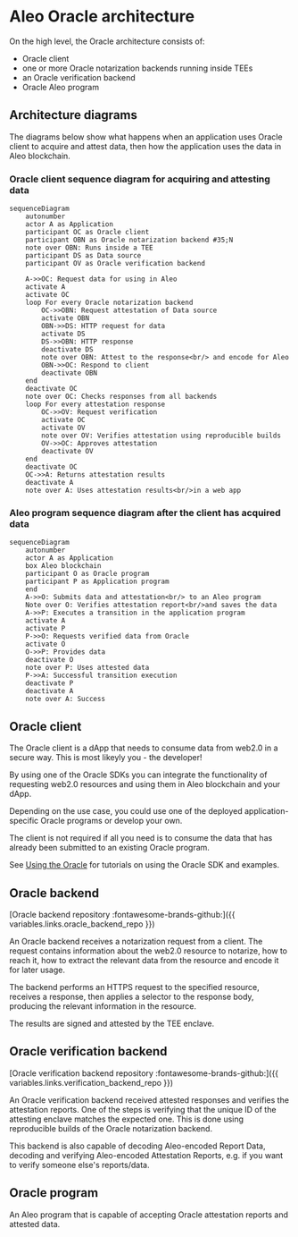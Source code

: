 # Aleo Oracle architecture

On the high level, the Oracle architecture consists of:

- Oracle client
- one or more Oracle notarization backends running inside TEEs
- an Oracle verification backend
- Oracle Aleo program

## Architecture diagrams

The diagrams below show what happens when an application uses Oracle client to acquire and attest data,
then how the application uses the data in Aleo blockchain.

### Oracle client sequence diagram for acquiring and attesting data

```mermaid
sequenceDiagram
    autonumber
    actor A as Application
    participant OC as Oracle client
    participant OBN as Oracle notarization backend #35;N
    note over OBN: Runs inside a TEE
    participant DS as Data source
    participant OV as Oracle verification backend

    A->>OC: Request data for using in Aleo
    activate A
    activate OC
    loop For every Oracle notarization backend
        OC->>OBN: Request attestation of Data source
        activate OBN
        OBN->>DS: HTTP request for data
        activate DS
        DS->>OBN: HTTP response
        deactivate DS
        note over OBN: Attest to the response<br/> and encode for Aleo
        OBN->>OC: Respond to client
        deactivate OBN
    end
    deactivate OC
    note over OC: Checks responses from all backends
    loop For every attestation response
        OC->>OV: Request verification
        activate OC
        activate OV
        note over OV: Verifies attestation using reproducible builds
        OV->>OC: Approves attestation
        deactivate OV
    end
    deactivate OC
    OC->>A: Returns attestation results
    deactivate A
    note over A: Uses attestation results<br/>in a web app
```

### Aleo program sequence diagram after the client has acquired data

```mermaid
sequenceDiagram
    autonumber
    actor A as Application
    box Aleo blockchain
    participant O as Oracle program
    participant P as Application program
    end
    A->>O: Submits data and attestation<br/> to an Aleo program
    Note over O: Verifies attestation report<br/>and saves the data
    A->>P: Executes a transition in the application program
    activate A
    activate P
    P->>O: Requests verified data from Oracle
    activate O
    O->>P: Provides data
    deactivate O
    note over P: Uses attested data
    P->>A: Successful transition execution
    deactivate P
    deactivate A
    note over A: Success
```

## Oracle client

The Oracle client is a dApp that needs to consume data from web2.0 in a secure way. This is most likeyly you - the developer!

By using one of the Oracle SDKs you can integrate the functionality of requesting web2.0 resources and using them in Aleo blockchain and your dApp.

Depending on the use case, you could use one of the deployed application-specific Oracle programs or develop your own.

The client is not required if all you need is to consume the data that has already been submitted to an existing Oracle program.

See [Using the Oracle](../guide/index.md) for tutorials on using the Oracle SDK and examples.

## Oracle backend

[Oracle backend repository :fontawesome-brands-github:]({{ variables.links.oracle_backend_repo }})

An Oracle backend receives a notarization request from a client. The request contains information about the web2.0 resource to notarize,
how to reach it, how to extract the relevant data from the resource and encode it for later usage.

The backend performs an HTTPS request to the specified resource, receives a response, then applies a selector to the response body, producing the relevant information in the resource.

The results are signed and attested by the TEE enclave.

## Oracle verification backend

[Oracle verification backend repository :fontawesome-brands-github:]({{ variables.links.verification_backend_repo }})

An Oracle verification backend received attested responses and verifies the attestation reports. One of the steps is verifying that the unique ID of the attesting enclave
matches the expected one. This is done using reproducible builds of the Oracle notarization backend.

This backend is also capable of decoding Aleo-encoded Report Data, decoding and verifying Aleo-encoded Attestation Reports, e.g. if you want
to verify someone else's reports/data.

## Oracle program

An Aleo program that is capable of accepting Oracle attestation reports and attested data.
